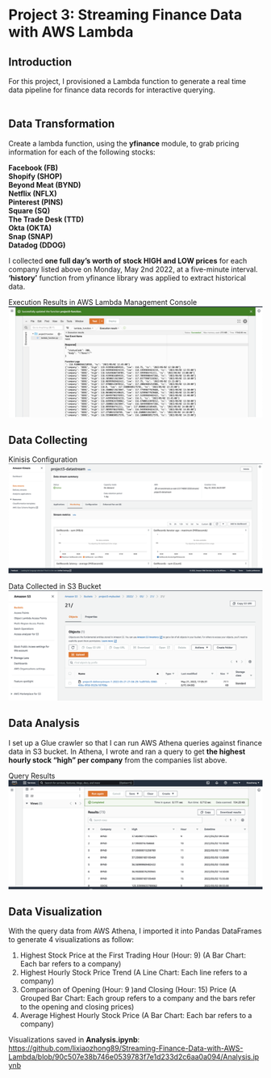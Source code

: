 # Project 3: Streaming Finance Data with AWS Lambda

 

## Introduction
For this project, I provisioned a Lambda function to generate a real time data pipeline for finance data records for interactive querying. 
<br />
<br />
## Data Transformation
Create a lambda function, using the **yfinance** module, to grab pricing information for each of the following stocks:

**Facebook (FB)**<br />
**Shopify (SHOP)**<br />
**Beyond Meat (BYND)**<br />
**Netflix (NFLX)**<br />
**Pinterest (PINS)**<br />
**Square (SQ)**<br />
**The Trade Desk (TTD)**<br />
**Okta (OKTA)**<br />
**Snap (SNAP)**<br />
**Datadog (DDOG)**<br />

I collected **one full day’s worth of stock HIGH and LOW prices** for each company listed above on Monday, May 2nd 2022, at a five-minute interval. **‘history’** function from yfinance library was applied to extract historical data.

Execution Results in AWS Lambda Management Console 
**![lambda_execution](assets/exec_results.png)**



## Data Collecting

Kinisis Configuration
**![kinesis_config](assets/kinesis_config.png)**

Data Collected in S3 Bucket
**![kinesis_config](assets/screenshot_of_s3_bucket.png)**



## Data Analysis

I set up a Glue crawler so that I can run AWS Athena queries against finance data in S3 bucket. In Athena, I wrote and ran a query to get **the highest hourly stock “high” per company** from the companies list above. 

Query Results
**![query_results](results.png)**

## Data Visualization

With the query data from AWS Athena, I imported it into Pandas DataFrames to generate 4 visualizations as follow:

1)    Highest Stock Price at the First Trading Hour (Hour: 9) (A Bar Chart: Each bar refers to a company)
2)    Highest Hourly Stock Price Trend (A Line Chart: Each line refers to a company)
3)    Comparison of Opening (Hour: 9 )and Closing (Hour: 15) Price (A Grouped Bar Chart: Each group refers to a company and the bars refer to the opening and closing prices)
4)    Average Highest Hourly Stock Price (A Bar Chart: Each bar refers to a company)

Visualizations saved in **Analysis.ipynb**: https://github.com/lixiaozhong89/Streaming-Finance-Data-with-AWS-Lambda/blob/90c507e38b746e0539783f7e1d233d2c6aa0a094/Analysis.ipynb










 
